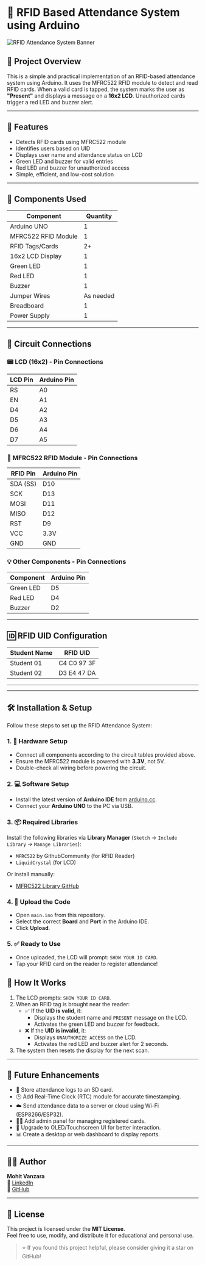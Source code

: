 # 📘 RFID Based Attendance System using Arduino
![RFID Attendance System Banner](https://img.shields.io/badge/Project-Arduino%20RFID-green?style=for-the-badge&logo=arduino)

## 📌 Project Overview

This is a simple and practical implementation of an RFID-based attendance system using Arduino. It uses the MFRC522 RFID module to detect and read RFID cards. When a valid card is tapped, the system marks the user as **"Present"** and displays a message on a **16x2 LCD**. Unauthorized cards trigger a red LED and buzzer alert.

---

## 🔧 Features

- Detects RFID cards using MFRC522 module
- Identifies users based on UID
- Displays user name and attendance status on LCD
- Green LED and buzzer for valid entries
- Red LED and buzzer for unauthorized access
- Simple, efficient, and low-cost solution

---

## 🧰 Components Used

| Component            | Quantity |
|----------------------|----------|
| Arduino UNO          | 1        |
| MFRC522 RFID Module  | 1        |
| RFID Tags/Cards      | 2+       |
| 16x2 LCD Display     | 1        |
| Green LED            | 1        |
| Red LED              | 1        |
| Buzzer               | 1        |
| Jumper Wires         | As needed |
| Breadboard           | 1        |
| Power Supply         | 1        |

---

## 🔌 Circuit Connections

### 📟 LCD (16x2) - Pin Connections

| LCD Pin | Arduino Pin |
|---------|-------------|
| RS      | A0          |
| EN      | A1          |
| D4      | A2          |
| D5      | A3          |
| D6      | A4          |
| D7      | A5          |

### 📡 MFRC522 RFID Module - Pin Connections

| RFID Pin | Arduino Pin |
|----------|-------------|
| SDA (SS) | D10         |
| SCK      | D13         |
| MOSI     | D11         |
| MISO     | D12         |
| RST      | D9          |
| VCC      | 3.3V        |
| GND      | GND         |

### 💡 Other Components - Pin Connections

| Component   | Arduino Pin |
|-------------|-------------|
| Green LED   | D5          |
| Red LED     | D4          |
| Buzzer      | D2          |

---

## 🆔 RFID UID Configuration

| Student Name | RFID UID        |
|--------------|-----------------|
| Student 01   | C4 C0 97 3F     |
| Student 02   | D3 E4 47 DA     |

---
---

## 🛠 Installation & Setup

Follow these steps to set up the RFID Attendance System:

### 1. 🔌 Hardware Setup
- Connect all components according to the circuit tables provided above.
- Ensure the MFRC522 module is powered with **3.3V**, not 5V.
- Double-check all wiring before powering the circuit.

### 2. 💻 Software Setup
- Install the latest version of **Arduino IDE** from [arduino.cc](https://www.arduino.cc/en/software).
- Connect your **Arduino UNO** to the PC via USB.

### 3. 📦 Required Libraries
Install the following libraries via **Library Manager** (`Sketch` → `Include Library` → `Manage Libraries`):
- `MFRC522` by GithubCommunity (for RFID Reader)
- `LiquidCrystal` (for LCD)

Or install manually:
- [MFRC522 Library GitHub](https://github.com/miguelbalboa/rfid)

### 4. 🔁 Upload the Code
- Open `main.ino` from this repository.
- Select the correct **Board** and **Port** in the Arduino IDE.
- Click **Upload**.

### 5. ✅ Ready to Use
- Once uploaded, the LCD will prompt: `SHOW YOUR ID CARD`.
- Tap your RFID card on the reader to register attendance!



## 🎯 How It Works

1. The LCD prompts: `SHOW YOUR ID CARD`.
2. When an RFID tag is brought near the reader:
   - ✅ If the **UID is valid**, it:
     - Displays the student name and `PRESENT` message on the LCD.
     - Activates the green LED and buzzer for feedback.
   - ❌ If the **UID is invalid**, it:
     - Displays `UNAUTHORIZE ACCESS` on the LCD.
     - Activates the red LED and buzzer alert for 2 seconds.
3. The system then resets the display for the next scan.

---

## 🚀 Future Enhancements

- 💾 Store attendance logs to an SD card.
- 🕒 Add Real-Time Clock (RTC) module for accurate timestamping.
- ☁️ Send attendance data to a server or cloud using Wi-Fi (ESP8266/ESP32).
- 🧑‍💼 Add admin panel for managing registered cards.
- 📱 Upgrade to OLED/Touchscreen UI for better interaction.
- 📊 Create a desktop or web dashboard to display reports.

---

## 🙋‍♂️ Author

**Mohit Vanzara**  
📌 [LinkedIn](https://www.linkedin.com/in/mohit-vanzara-a998042b9)  
📌 [GitHub](https://github.com/mohitvanzara)

---

## 📄 License

This project is licensed under the **MIT License**.  
Feel free to use, modify, and distribute it for educational and personal use.

> ⭐ If you found this project helpful, please consider giving it a star on GitHub!

